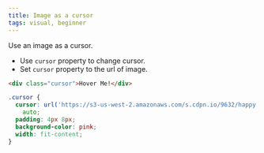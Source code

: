 ```yaml
---
title: Image as a cursor
tags: visual, beginner
---
```


Use an image as a cursor.

- Use `cursor` property to change cursor.
- Set `cursor` property to the url of image.

```html
<div class="cursor">Hover Me!</div>
```

```css
.cursor {
  cursor: url('https://s3-us-west-2.amazonaws.com/s.cdpn.io/9632/happy.png'),
    auto;
  padding: 4px 8px;
  background-color: pink;
  width: fit-content;
}
```
